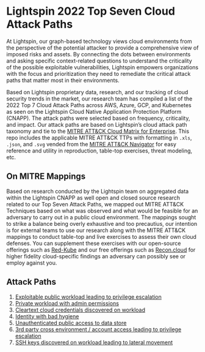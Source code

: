 # Lightspin 2022 Top Seven Cloud Attack Paths

At Lightspin, our graph-based technology views cloud environments from the perspective of the potential attacker to provide a comprehensive view of imposed risks and assets. By connecting the dots between environments and asking specific context-related questions to understand the criticality of the possible exploitable vulnerabilities, Lightspin empowers organizations with the focus and prioritization they need to remediate the critical attack paths that matter most in their environments.

Based on Lightspin proprietary data, research, and our tracking of cloud security trends in the market, our research team has compiled a list of the 2022 Top 7 Cloud Attack Paths across AWS, Azure, GCP, and Kubernetes as seen on the Lightspin Cloud Native Application Protection Platform (CNAPP). The attack paths were selected based on frequency, criticality, and impact. Our attack paths are based on Lightspin’s cloud attack path taxonomy and tie to the [MITRE ATT&CK Cloud Matrix for Enterprise](https://attack.mitre.org/). This repo includes the applicable MITRE ATT&CK TTPs with formatting in `.xls`, `.json`, and `.svg` vended from the [MITRE ATT&CK Navigator](https://mitre-attack.github.io/attack-navigator/) for easy reference and utility in reproduction, table-top exercises, threat modeling, etc.

## On MITRE Mappings

Based on research conducted by the Lightspin team on aggregated data within the Lightspin CNAPP as well open and closed source research related to our Top Seven Attack Paths, we mapped out MITRE ATT&CK Techniques based on what was observed and what would be feasible for an adversary to carry out in a public cloud environment. The mappings sought to strike a balance being overly exhaustive and too precautius, our intention is for external teams to use our research along with the MITRE ATT&CK mappings to conduct table-top and live exercises to assess their own cloud defenses. You can supplement these exercises with our open-source offerings such as [Red-Kube](https://github.com/lightspin-tech/red-kube) and our free offerings such as [Recon.cloud](https://recon.cloud/) for higher fidelity cloud-specific findings an adversary can possibly see or employ against you.

## Attack Paths

1. [Exploitable public workload leading to privilege escalation](./exploitable-public-workload-priv-esc/)
2. [Private workload with admin permissions](./private-workload-admin/)
3. [Cleartext cloud credentials discovered on workload](./cleartext-creds-on-workload/)
4. [Identity with bad hygiene](./identity-bad-hygeine/)
5. [Unauthenticated public access to data store](./unauthenticated-public-datastore/)
6. [3rd party cross environment / account access leading to privilege escalation](./3rd-party-cross-env-priv-esc/)
7. [SSH keys discovered on workload leading to lateral movement](./ssh-keys-lateral-movement/)